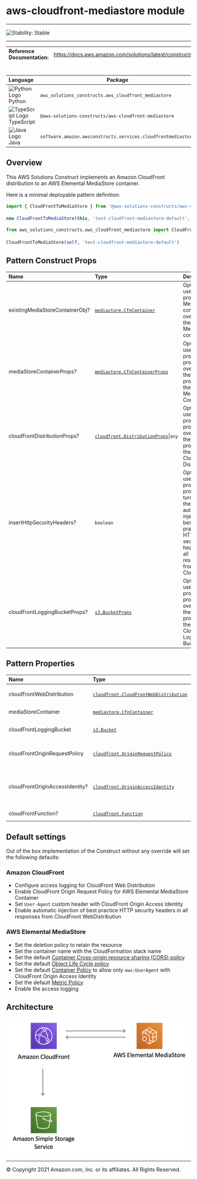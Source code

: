 # aws-cloudfront-mediastore module
<!--BEGIN STABILITY BANNER-->

---

![Stability: Stable](https://img.shields.io/badge/cfn--resources-stable-success.svg?style=for-the-badge)

---
<!--END STABILITY BANNER-->

| **Reference Documentation**:| <span style="font-weight: normal">https://docs.aws.amazon.com/solutions/latest/constructs/</span>|
|:-------------|:-------------|
<div style="height:8px"></div>


| **Language**     | **Package**        |
|:-------------|-----------------|
|![Python Logo](https://docs.aws.amazon.com/cdk/api/latest/img/python32.png) Python|`aws_solutions_constructs.aws_cloudfront_mediastore`|
|![TypeScript Logo](https://docs.aws.amazon.com/cdk/api/latest/img/typescript32.png) TypeScript|`@aws-solutions-constructs/aws-cloudfront-mediastore`|
|![Java Logo](https://docs.aws.amazon.com/cdk/api/latest/img/java32.png) Java|`software.amazon.awsconstructs.services.cloudfrontmediastore`|

## Overview
This AWS Solutions Construct implements an Amazon CloudFront distribution to an AWS Elemental MediaStore container.

Here is a minimal deployable pattern definition:

``` typescript
import { CloudFrontToMediaStore } from '@aws-solutions-constructs/aws-cloudfront-mediastore';

new CloudFrontToMediaStore(this, 'test-cloudfront-mediastore-default', {});
```

``` python
from aws_solutions_constructs.aws_cloudfront_mediastore import CloudFrontToMediaStore

CloudFrontToMediaStore(self, 'test-cloudfront-mediastore-default')
```

## Pattern Construct Props

| **Name**     | **Type**        | **Description** |
|:-------------|:----------------|-----------------|
|existingMediaStoreContainerObj?|[`mediastore.CfnContainer`](https://docs.aws.amazon.com/cdk/api/latest/docs/@aws-cdk_aws-mediastore.CfnContainer.html)|Optional user provided MediaStore container to override the default MediaStore container.|
|mediaStoreContainerProps?|[`mediastore.CfnContainerProps`](https://docs.aws.amazon.com/cdk/api/latest/docs/@aws-cdk_aws-mediastore.CfnContainerProps.html)|Optional user provided props to override the default props for the MediaStore Container.|
|cloudFrontDistributionProps?|[`cloudfront.DistributionProps`](https://docs.aws.amazon.com/cdk/api/latest/docs/@aws-cdk_aws-cloudfront.DistributionProps.html)\|`any`|Optional user provided props to override the default props for the CloudFront Distribution.|
|insertHttpSecurityHeaders?|`boolean`|Optional user provided props to turn on/off the automatic injection of best practice HTTP security headers in all responses from CloudFront|
|cloudFrontLoggingBucketProps?|[`s3.BucketProps`](https://docs.aws.amazon.com/cdk/api/latest/docs/@aws-cdk_aws-s3.BucketProps.html)|Optional user provided props to override the default props for the CloudFront Logging Bucket.|

## Pattern Properties

| **Name**     | **Type**        | **Description** |
|:-------------|:----------------|-----------------|
|cloudFrontWebDistribution|[`cloudfront.CloudFrontWebDistribution`](https://docs.aws.amazon.com/cdk/api/latest/docs/@aws-cdk_aws-cloudfront.CloudFrontWebDistribution.html)|Returns an instance of cloudfront.CloudFrontWebDistribution created by the construct.|
|mediaStoreContainer|[`mediastore.CfnContainer`](https://docs.aws.amazon.com/cdk/api/latest/docs/@aws-cdk_aws-mediastore.CfnContainer.html)|Returns an instance of mediastore.CfnContainer.|
|cloudFrontLoggingBucket|[`s3.Bucket`](https://docs.aws.amazon.com/cdk/api/latest/docs/@aws-cdk_aws-s3.Bucket.html)|Returns an instance of s3.Bucket as the logging bucket for the CloudFront Web Distribution.|
|cloudFrontOriginRequestPolicy|[`cloudfront.OriginRequestPolicy`](https://docs.aws.amazon.com/cdk/api/latest/docs/@aws-cdk_aws-cloudfront.OriginRequestPolicy.html)|Returns an instance of cloudfront.OriginRequestPolicy created by the construct for the CloudFront Web Distribution.|
|cloudFrontOriginAccessIdentity?|[`cloudfront.OriginAccessIdentity`](https://docs.aws.amazon.com/cdk/api/latest/docs/@aws-cdk_aws-cloudfront.OriginAccessIdentity.html)|Returns an instance of cloudfront.OriginAccessIdentity created by the construct for the CloudFront Web Distribution origin custom headers and the MediaStore Container policy.|
|cloudFrontFunction?|[`cloudfront.Function`](https://docs.aws.amazon.com/cdk/api/latest/docs/@aws-cdk_aws-cloudfront.Function.html)|Returns an instance of the Cloudfront function created by the pattern.|

## Default settings

Out of the box implementation of the Construct without any override will set the following defaults:

### Amazon CloudFront
* Configure access logging for CloudFront Web Distribution
* Enable CloudFront Origin Request Policy for AWS Elemental MediaStore Container
* Set `User-Agent` custom header with CloudFront Origin Access Identity
* Enable automatic injection of best practice HTTP security headers in all responses from CloudFront WebDistribution

### AWS Elemental MediaStore
* Set the deletion policy to retain the resource
* Set the container name with the CloudFormation stack name
* Set the default [Container Cross-origin resource sharing (CORS) policy](https://docs.aws.amazon.com/mediastore/latest/ug/cors-policy.html)
* Set the default [Object Life Cycle policy](https://docs.aws.amazon.com/mediastore/latest/ug/policies-object-lifecycle.html)
* Set the default [Container Policy](https://docs.aws.amazon.com/mediastore/latest/ug/policies.html) to allow only `aws:UserAgent` with CloudFront Origin Access Identity
* Set the default [Metric Policy](https://docs.aws.amazon.com/mediastore/latest/ug/policies-metric.html)
* Enable the access logging

## Architecture
![Architecture Diagram](architecture.png)

***
&copy; Copyright 2021 Amazon.com, Inc. or its affiliates. All Rights Reserved.
